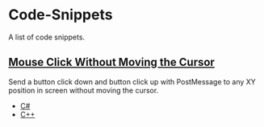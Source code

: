 # Code-Snippets
A list of code snippets.

## [Mouse Click Without Moving the Cursor](MouseClickWithoutMovingCursor/)
Send a button click down and button click up with PostMessage to any XY position in screen without moving the cursor.
* [C#](MouseClickWithoutMovingCursor/C%23/File.cs)
* [C++](MouseClickWithoutMovingCursor/C%2B%2B)
